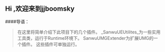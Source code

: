 ## Hi ,欢迎来到jjboomsky
####导语：
>在这里将简单介绍下此项目下的几个插件。
_SanwuUEUtilites_为一些实用工具类，运行于Runtime环境下。
SanwuUMGExtender为扩展UMG的一个插件。
这些插件可单独运行。
